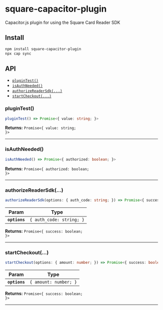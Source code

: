 # square-capacitor-plugin

Capacitor.js plugin for using the Square Card Reader SDK

## Install

```bash
npm install square-capacitor-plugin
npx cap sync
```

## API

<docgen-index>

* [`pluginTest()`](#plugintest)
* [`isAuthNeeded()`](#isauthneeded)
* [`authorizeReaderSdk(...)`](#authorizereadersdk)
* [`startCheckout(...)`](#startcheckout)

</docgen-index>

<docgen-api>
<!--Update the source file JSDoc comments and rerun docgen to update the docs below-->

### pluginTest()

```typescript
pluginTest() => Promise<{ value: string; }>
```

**Returns:** <code>Promise&lt;{ value: string; }&gt;</code>

--------------------


### isAuthNeeded()

```typescript
isAuthNeeded() => Promise<{ authorized: boolean; }>
```

**Returns:** <code>Promise&lt;{ authorized: boolean; }&gt;</code>

--------------------


### authorizeReaderSdk(...)

```typescript
authorizeReaderSdk(options: { auth_code: string; }) => Promise<{ success: boolean; }>
```

| Param         | Type                                |
| ------------- | ----------------------------------- |
| **`options`** | <code>{ auth_code: string; }</code> |

**Returns:** <code>Promise&lt;{ success: boolean; }&gt;</code>

--------------------


### startCheckout(...)

```typescript
startCheckout(options: { amount: number; }) => Promise<{ success: boolean; }>
```

| Param         | Type                             |
| ------------- | -------------------------------- |
| **`options`** | <code>{ amount: number; }</code> |

**Returns:** <code>Promise&lt;{ success: boolean; }&gt;</code>

--------------------

</docgen-api>
